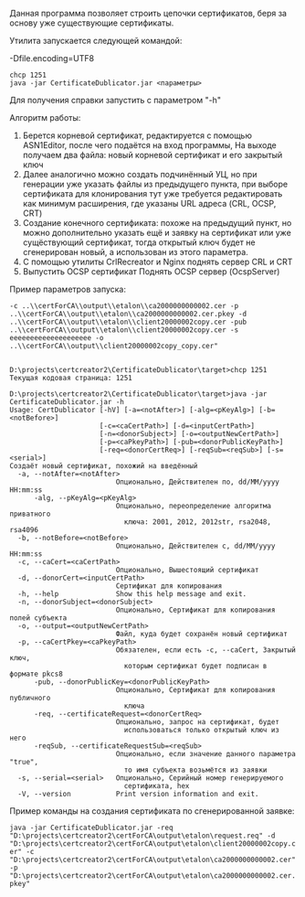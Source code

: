 Данная программа позволяет строить цепочки сертификатов, беря за основу уже существующие сертификаты.

Утилита запускается следующей командой: 

-Dfile.encoding=UTF8 

    chcp 1251
    java -jar CertificateDublicator.jar <параметры>
Для получения справки запустить с параметром "-h"

Алгоритм работы:
1) Берется корневой сертификат, редактируется с помощью ASN1Editor, после чего подаётся на вход программы, 
На выходе получаем два файла: новый корневой сертификат и его закрытый ключ
2) Далее аналогично можно создать подчинённый УЦ, но при генерации уже указать файлы из предыдущего пункта, при выборе сертификата для клонирования тут уже требуется редактировать как минимум расширения, где указаны URL адреса (CRL, OCSP, CRT)
3) Создание конечного сертификата: похоже на предыдущий пункт, но можно дополнительно указать ещё и заявку на сертификат или уже сущёствующий сертификат, тогда открытый ключ будет не сгенерирован новый, а использован из этого параметра.
4) С помощью утилиты CrlRecreator и Nginx поднять сервер CRL и CRT
5) Выпустить OCSP сертификат Поднять OCSP сервер (OcspServer)

Пример параметров запуска:

    -c ..\\certForCA\\output\\etalon\\ca2000000000002.cer -p ..\\certForCA\\output\\etalon\\ca2000000000002.cer.pkey -d ..\\certForCA\\output\\etalon\\client20000002copy.cer -pub ..\\certForCA\\output\\etalon\\client20000002copy.cer -s eeeeeeeeeeeeeeeeeeee -o ..\\certForCA\\output\\client20000002copy_copy.cer" 


    D:\projects\certcreator2\CertificateDublicator\target>chcp 1251
    Текущая кодовая страница: 1251
    
    D:\projects\certcreator2\CertificateDublicator\target>java -jar CertificateDublicator.jar -h
    Usage: CertDublicator [-hV] [-a=<notAfter>] [-alg=<pKeyAlg>] [-b=<notBefore>]
                          [-c=<caCertPath>] [-d=<inputCertPath>]
                          [-n=<donorSubject>] [-o=<outputNewCertPath>]
                          [-p=<caPkeyPath>] [-pub=<donorPublicKeyPath>]
                          [-req=<donorCertReq>] [-reqSub=<reqSub>] [-s=<serial>]
    Создаёт новый сертификат, похожий на введённый
      -a, --notAfter=<notAfter>
                              Опционально, Действителен по, dd/MM/yyyy HH:mm:ss
          -alg, --pKeyAlg=<pKeyAlg>
                              Опционально, переопределение алгоритма приватного
                                ключа: 2001, 2012, 2012str, rsa2048, rsa4096
      -b, --notBefore=<notBefore>
                              Опционально, Действителен с, dd/MM/yyyy HH:mm:ss
      -c, --caCert=<caCertPath>
                              Опционально, Вышестоящий сертификат
      -d, --donorCert=<inputCertPath>
                              Сертификат для копирования
      -h, --help              Show this help message and exit.
      -n, --donorSubject=<donorSubject>
                              Опционально, Сертификат для копирования полей субъекта
      -o, --output=<outputNewCertPath>
                              Файл, куда будет сохранён новый сертификат
      -p, --caCertPkey=<caPkeyPath>
                              Обязателен, если есть -с, --caCert, Закрытый ключ,
                                которым сертификат будет подписан в формате pkcs8
          -pub, --donorPublicKey=<donorPublicKeyPath>
                              Опционально, Сертификат для копирования публичного
                                ключа
          -req, --certificateRequest=<donorCertReq>
                              Опционально, запрос на сертификат, будет
                                использоваться только открытый ключ из него
          -reqSub, --certificateRequestSub=<reqSub>
                              Опционально, если значение данного параметра "true",
                                то имя субъекта возьмётся из заявки
      -s, --serial=<serial>   Опционально, Серийный номер генерируемого
                                сертификата, hex
      -V, --version           Print version information and exit.
    
    
    


Пример команды на создания сертификата по сгенерированной заявке:

`java -jar CertificateDublicator.jar -req "D:\projects\certcreator2\certForCA\output\etalon\request.req" -d "D:\projects\certcreator2\certForCA\output\etalon\client20000002copy.cer" -c "D:\projects\certcreator2\certForCA\output\etalon\ca2000000000002.cer" -p "D:\projects\certcreator2\certForCA\output\etalon\ca2000000000002.cer.pkey"`
